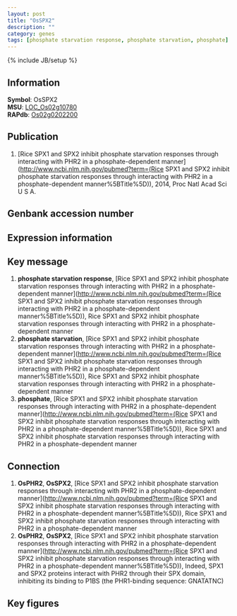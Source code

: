 ```yaml
---
layout: post
title: "OsSPX2"
description: ""
category: genes
tags: [phosphate starvation response, phosphate starvation, phosphate]
---
```

{% include JB/setup %}

## Information
__Symbol__: OsSPX2  
__MSU__: [LOC_Os02g10780](http://rice.plantbiology.msu.edu/cgi-bin/ORF_infopage.cgi?orf=LOC_Os02g10780)  
__RAPdb__: [Os02g0202200](http://rapdb.dna.affrc.go.jp/viewer/gbrowse_details/irgsp1?name=Os02g0202200)  

## Publication
1. [Rice SPX1 and SPX2 inhibit phosphate starvation responses through interacting with PHR2 in a phosphate-dependent manner](http://www.ncbi.nlm.nih.gov/pubmed?term=(Rice SPX1 and SPX2 inhibit phosphate starvation responses through interacting with PHR2 in a phosphate-dependent manner%5BTitle%5D)), 2014, Proc Natl Acad Sci U S A.

## Genbank accession number

## Expression information

## Key message
1. __phosphate starvation response__, [Rice SPX1 and SPX2 inhibit phosphate starvation responses through interacting with PHR2 in a phosphate-dependent manner](http://www.ncbi.nlm.nih.gov/pubmed?term=(Rice SPX1 and SPX2 inhibit phosphate starvation responses through interacting with PHR2 in a phosphate-dependent manner%5BTitle%5D)), Rice SPX1 and SPX2 inhibit phosphate starvation responses through interacting with PHR2 in a phosphate-dependent manner
2. __phosphate starvation__, [Rice SPX1 and SPX2 inhibit phosphate starvation responses through interacting with PHR2 in a phosphate-dependent manner](http://www.ncbi.nlm.nih.gov/pubmed?term=(Rice SPX1 and SPX2 inhibit phosphate starvation responses through interacting with PHR2 in a phosphate-dependent manner%5BTitle%5D)), Rice SPX1 and SPX2 inhibit phosphate starvation responses through interacting with PHR2 in a phosphate-dependent manner
3. __phosphate__, [Rice SPX1 and SPX2 inhibit phosphate starvation responses through interacting with PHR2 in a phosphate-dependent manner](http://www.ncbi.nlm.nih.gov/pubmed?term=(Rice SPX1 and SPX2 inhibit phosphate starvation responses through interacting with PHR2 in a phosphate-dependent manner%5BTitle%5D)), Rice SPX1 and SPX2 inhibit phosphate starvation responses through interacting with PHR2 in a phosphate-dependent manner

## Connection
1. __OsPHR2__, __OsSPX2__, [Rice SPX1 and SPX2 inhibit phosphate starvation responses through interacting with PHR2 in a phosphate-dependent manner](http://www.ncbi.nlm.nih.gov/pubmed?term=(Rice SPX1 and SPX2 inhibit phosphate starvation responses through interacting with PHR2 in a phosphate-dependent manner%5BTitle%5D)), Rice SPX1 and SPX2 inhibit phosphate starvation responses through interacting with PHR2 in a phosphate-dependent manner
2. __OsPHR2__, __OsSPX2__, [Rice SPX1 and SPX2 inhibit phosphate starvation responses through interacting with PHR2 in a phosphate-dependent manner](http://www.ncbi.nlm.nih.gov/pubmed?term=(Rice SPX1 and SPX2 inhibit phosphate starvation responses through interacting with PHR2 in a phosphate-dependent manner%5BTitle%5D)), Indeed, SPX1 and SPX2 proteins interact with PHR2 through their SPX domain, inhibiting its binding to P1BS (the PHR1-binding sequence: GNATATNC)

## Key figures


